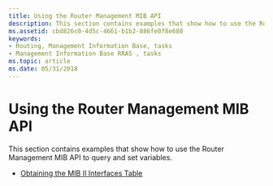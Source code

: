```yaml
---
title: Using the Router Management MIB API
description: This section contains examples that show how to use the Router Management MIB API to query and set variables.
ms.assetid: cbd826c0-4d5c-4661-b1b2-886fe0f8e680
keywords:
- Routing, Management Information Base, tasks
- Management Information Base RRAS , tasks
ms.topic: article
ms.date: 05/31/2018
---
```


# Using the Router Management MIB API

This section contains examples that show how to use the Router Management MIB API to query and set variables.

-   [Obtaining the MIB II Interfaces Table](obtaining-the-mib-ii-interfaces-table.md)

 

 




